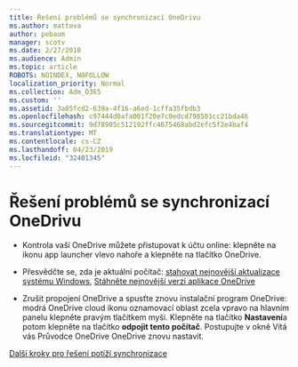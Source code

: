 ```yaml
---
title: Řešení problémů se synchronizací OneDrivu
ms.author: matteva
author: pebaum
manager: scotv
ms.date: 2/27/2018
ms.audience: Admin
ms.topic: article
ROBOTS: NOINDEX, NOFOLLOW
localization_priority: Normal
ms.collection: Adm_O365
ms.custom: ''
ms.assetid: 3a05fcd2-639a-4f16-a6ed-1cffa35fbdb3
ms.openlocfilehash: c97444d0afa001f20e7c0edcd798501cc21bda46
ms.sourcegitcommit: 9d78905c512192ffc4675468abd2efc5f2e4baf4
ms.translationtype: MT
ms.contentlocale: cs-CZ
ms.lasthandoff: 04/23/2019
ms.locfileid: "32401345"
---
```

# <a name="fix-onedrive-sync-problems"></a>Řešení problémů se synchronizací OneDrivu

- Kontrola vaší OneDrive můžete přistupovat k účtu online: klepněte na ikonu app launcher vlevo nahoře a klepněte na tlačítko OneDrive.
    
- Přesvědčte se, zda je aktuální počítač: [stahovat nejnovější aktualizace systému Windows](http://go.microsoft.com/fwlink/p/?LinkId=825773), [Stáhněte nejnovější verzi aplikace OneDrive](https://go.microsoft.com/fwlink/p/?linkid=844652)
    
- Zrušit propojení OneDrive a spusťte znovu instalační program OneDrive: modrá OneDrive cloud ikonu oznamovací oblast zcela vpravo na hlavním panelu klepněte pravým tlačítkem myši. Klepněte na tlačítko **Nastavení**a potom klepněte na tlačítko **odpojit tento počítač**. Postupujte v okně Vítá vás Průvodce OneDrive OneDrive znovu nastavit.
    
[Další kroky pro řešení potíží synchronizace](https://go.microsoft.com/fwlink/?linkid=866431)
  

